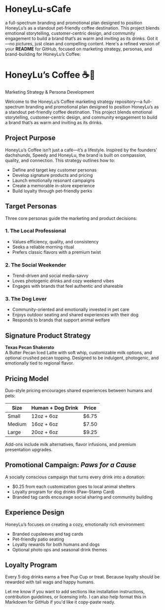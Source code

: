 # HoneyLu-sCafe
a full-spectrum branding and promotional plan designed to position HoneyLu’s as a standout pet-friendly coffee destination. This project blends emotional storytelling, customer-centric design, and community engagement to build a brand that’s as warm and inviting as its drinks.
Got it—no pictures, just clean and compelling content. Here's a refined version of your **README** for GitHub, focused on marketing strategy, personas, and brand-building for HoneyLu’s Coffee:



# HoneyLu’s Coffee ☕🐾  
Marketing Strategy & Persona Development

Welcome to the HoneyLu’s Coffee marketing strategy repository—a full-spectrum branding and promotional plan designed to position HoneyLu’s as a standout pet-friendly coffee destination. This project blends emotional storytelling, customer-centric design, and community engagement to build a brand that’s as warm and inviting as its drinks.

## Project Purpose

HoneyLu’s Coffee isn’t just a café—it’s a lifestyle. Inspired by the founders’ dachshunds, Speedy and HoneyLu, the brand is built on compassion, quality, and connection. This strategy outlines how to:
- Define and target key customer personas
- Develop signature products and pricing
- Launch emotionally resonant campaigns
- Create a memorable in-store experience
- Build loyalty through pet-friendly perks

## Target Personas

Three core personas guide the marketing and product decisions:

### 1. The Local Professional  
- Values efficiency, quality, and consistency  
- Seeks a reliable morning ritual  
- Prefers classic flavors with a premium twist  

### 2. The Social Weekender  
- Trend-driven and social media-savvy  
- Loves photogenic drinks and cozy weekend vibes  
- Engages with brands that feel authentic and shareable  

### 3. The Dog Lover  
- Community-oriented and emotionally invested in pet care  
- Enjoys outdoor seating and shared experiences with their dog  
- Responds to brands that support animal welfare  

## Signature Product Strategy

**Texas Pecan Shakerato**  
A Butter Pecan Iced Latte with soft whip, customizable milk options, and optional crushed pecan topping. Designed to be indulgent, photogenic, and emotionally tied to regional flavor.

## Pricing Model

Duo-style pricing encourages shared experiences between humans and pets:

| Size      | Human + Dog Drink | Price  |
|-----------|-------------------|--------|
| Small     | 12oz + 6oz        | $6.75  |
| Medium    | 16oz + 6oz        | $7.50  |
| Large     | 20oz + 6oz        | $9.25  |

Add-ons include milk alternatives, flavor infusions, and premium presentation upgrades.

## Promotional Campaign: *Paws for a Cause*

A socially conscious campaign that turns every drink into a donation:
- $0.25 from each customization goes to local animal shelters  
- Loyalty program for dog drinks (Paw-Stamp Card)  
- Branded tag cards encourage social sharing and community building  

## Experience Design

HoneyLu’s focuses on creating a cozy, emotionally rich environment:
- Branded cupsleeves and tag cards  
- Pet-friendly patio seating  
- Loyalty rewards for both humans and dogs  
- Optional photo ops and seasonal drink themes  

## Loyalty Program

Every 5 dog drinks earns a free Pup Cup or treat. Because loyalty should be rewarded with tail wags and happy humans.



Let me know if you want to add sections like installation instructions, contribution guidelines, or licensing info. I can also help format this in Markdown for GitHub if you'd like it copy-paste ready.
